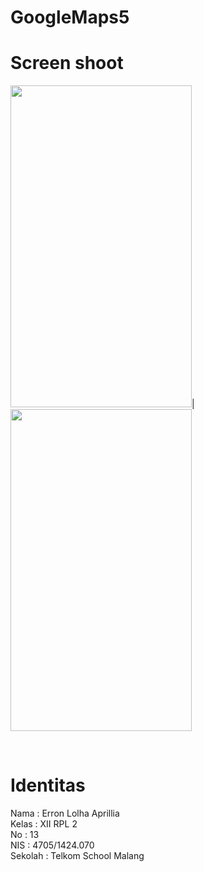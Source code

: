 # GoogleMaps5

# Screen shoot
<img src="https://user-images.githubusercontent.com/22130552/31577342-dfed0462-b136-11e7-896f-ea1a4553d85e.png" width="290" height="515"/>|
<img src="https://user-images.githubusercontent.com/22130552/31577343-e02f41ec-b136-11e7-9ca6-f126fd1544b3.png" width="290" height="515"/>

<br>

# Identitas
Nama : Erron Lolha Aprillia </br>
Kelas : XII RPL 2 </br>
No : 13 </br>
NIS : 4705/1424.070 </br>
Sekolah : Telkom School Malang </br>
